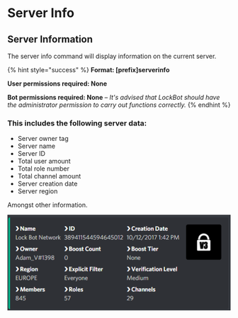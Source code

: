 # Server Info

## Server Information

The server info command will display information on the current server.

{% hint style="success" %}
**Format: \[prefix\]serverinfo**

**User permissions required: None**

**Bot permissions required: None** – _It's advised that LockBot should have the administrator permission to carry out functions correctly._
{% endhint %}

### This includes the following server data:

* Server owner tag
* Server name
* Server ID
* Total user amount
* Total role number
* Total channel amount
* Server creation date
* Server region

Amongst other information.

![](../.gitbook/assets/egjnjf-1-.png)

